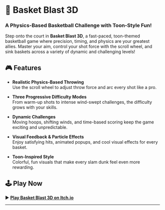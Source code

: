 # 🏀 Basket Blast 3D

### A Physics-Based Basketball Challenge with Toon-Style Fun!

Step onto the court in **Basket Blast 3D**, a fast-paced, toon-themed basketball game where precision, timing, and physics are your greatest allies. Master your aim, control your shot force with the scroll wheel, and sink baskets across a variety of dynamic and challenging levels!

## 🎮 Features

- **Realistic Physics-Based Throwing**  
  Use the scroll wheel to adjust throw force and arc every shot like a pro.

- **Three Progressive Difficulty Modes**  
  From warm-up shots to intense wind-swept challenges, the difficulty grows with your skills.

- **Dynamic Challenges**  
  Moving hoops, shifting winds, and time-based scoring keep the game exciting and unpredictable.

- **Visual Feedback & Particle Effects**  
  Enjoy satisfying hits, animated popups, and cool visual effects for every basket.

- **Toon-Inspired Style**  
  Colorful, fun visuals that make every slam dunk feel even more rewarding.

## 🕹️ Play Now

▶️ [**Play Basket Blast 3D on Itch.io**](https://tushar0025.itch.io/basket-blast-3d)

---

